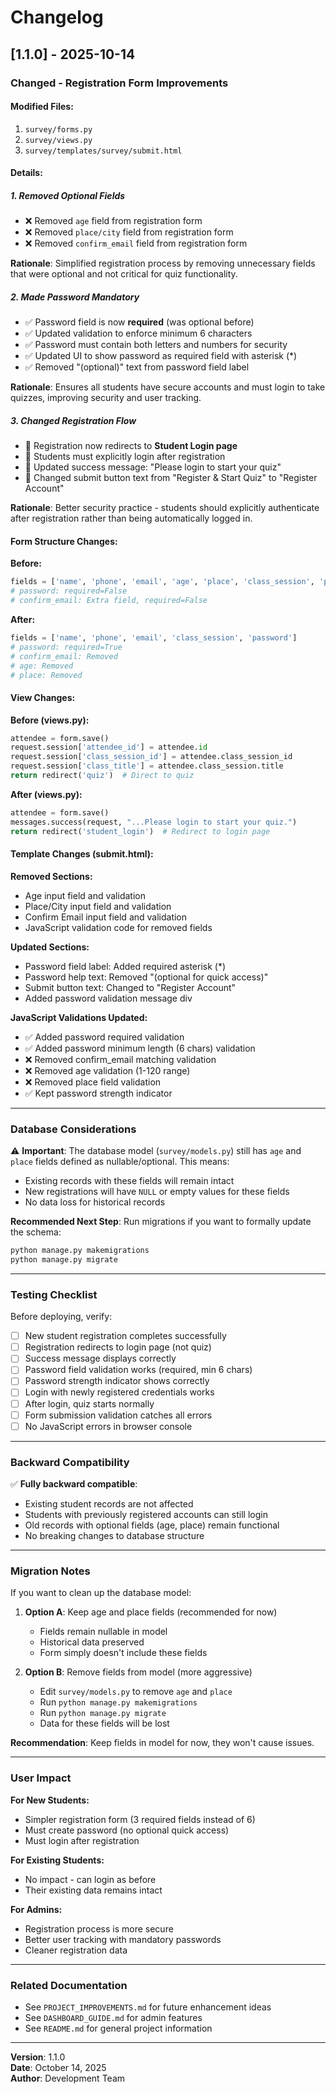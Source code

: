# Changelog

## [1.1.0] - 2025-10-14

### Changed - Registration Form Improvements

#### Modified Files:
1. `survey/forms.py`
2. `survey/views.py`
3. `survey/templates/survey/submit.html`

#### Details:

##### 1. Removed Optional Fields
- ❌ Removed `age` field from registration form
- ❌ Removed `place/city` field from registration form
- ❌ Removed `confirm_email` field from registration form

**Rationale**: Simplified registration process by removing unnecessary fields that were optional and not critical for quiz functionality.

##### 2. Made Password Mandatory
- ✅ Password field is now **required** (was optional before)
- ✅ Updated validation to enforce minimum 6 characters
- ✅ Password must contain both letters and numbers for security
- ✅ Updated UI to show password as required field with asterisk (*)
- ✅ Removed "(optional)" text from password field label

**Rationale**: Ensures all students have secure accounts and must login to take quizzes, improving security and user tracking.

##### 3. Changed Registration Flow
- 🔄 Registration now redirects to **Student Login page**
- 🔄 Students must explicitly login after registration
- 🔄 Updated success message: "Please login to start your quiz"
- 🔄 Changed submit button text from "Register & Start Quiz" to "Register Account"

**Rationale**: Better security practice - students should explicitly authenticate after registration rather than being automatically logged in.

#### Form Structure Changes:

**Before:**
```python
fields = ['name', 'phone', 'email', 'age', 'place', 'class_session', 'password']
# password: required=False
# confirm_email: Extra field, required=False
```

**After:**
```python
fields = ['name', 'phone', 'email', 'class_session', 'password']
# password: required=True
# confirm_email: Removed
# age: Removed
# place: Removed
```

#### View Changes:

**Before (views.py):**
```python
attendee = form.save()
request.session['attendee_id'] = attendee.id
request.session['class_session_id'] = attendee.class_session_id
request.session['class_title'] = attendee.class_session.title
return redirect('quiz')  # Direct to quiz
```

**After (views.py):**
```python
attendee = form.save()
messages.success(request, "...Please login to start your quiz.")
return redirect('student_login')  # Redirect to login page
```

#### Template Changes (submit.html):

**Removed Sections:**
- Age input field and validation
- Place/City input field and validation
- Confirm Email input field and validation
- JavaScript validation code for removed fields

**Updated Sections:**
- Password field label: Added required asterisk (*)
- Password help text: Removed "(optional for quick access)"
- Submit button text: Changed to "Register Account"
- Added password validation message div

**JavaScript Validations Updated:**
- ✅ Added password required validation
- ✅ Added password minimum length (6 chars) validation
- ❌ Removed confirm_email matching validation
- ❌ Removed age validation (1-120 range)
- ❌ Removed place field validation
- ✅ Kept password strength indicator

---

### Database Considerations

⚠️ **Important**: The database model (`survey/models.py`) still has `age` and `place` fields defined as nullable/optional. This means:

- Existing records with these fields will remain intact
- New registrations will have `NULL` or empty values for these fields
- No data loss for historical records

**Recommended Next Step**: Run migrations if you want to formally update the schema:
```bash
python manage.py makemigrations
python manage.py migrate
```

---

### Testing Checklist

Before deploying, verify:

- [ ] New student registration completes successfully
- [ ] Registration redirects to login page (not quiz)
- [ ] Success message displays correctly
- [ ] Password field validation works (required, min 6 chars)
- [ ] Password strength indicator shows correctly
- [ ] Login with newly registered credentials works
- [ ] After login, quiz starts normally
- [ ] Form submission validation catches all errors
- [ ] No JavaScript errors in browser console

---

### Backward Compatibility

✅ **Fully backward compatible**:
- Existing student records are not affected
- Students with previously registered accounts can still login
- Old records with optional fields (age, place) remain functional
- No breaking changes to database structure

---

### Migration Notes

If you want to clean up the database model:

1. **Option A**: Keep age and place fields (recommended for now)
   - Fields remain nullable in model
   - Historical data preserved
   - Form simply doesn't include these fields

2. **Option B**: Remove fields from model (more aggressive)
   - Edit `survey/models.py` to remove `age` and `place`
   - Run `python manage.py makemigrations`
   - Run `python manage.py migrate`
   - Data for these fields will be lost

**Recommendation**: Keep fields in model for now, they won't cause issues.

---

### User Impact

**For New Students:**
- Simpler registration form (3 required fields instead of 6)
- Must create password (no optional quick access)
- Must login after registration

**For Existing Students:**
- No impact - can login as before
- Their existing data remains intact

**For Admins:**
- Registration process is more secure
- Better user tracking with mandatory passwords
- Cleaner registration data

---

### Related Documentation

- See `PROJECT_IMPROVEMENTS.md` for future enhancement ideas
- See `DASHBOARD_GUIDE.md` for admin features
- See `README.md` for general project information

---

**Version**: 1.1.0  
**Date**: October 14, 2025  
**Author**: Development Team
